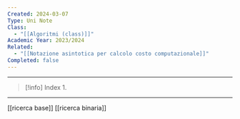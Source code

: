 ```yaml
---
Created: 2024-03-07
Type: Uni Note
Class:
  - "[[Algoritmi (class)]]"
Academic Year: 2023/2024
Related:
  - "[[Notazione asintotica per calcolo costo computazionale]]"
Completed: false
---
```

---

>[!info] Index
>1. 

---

[[ricerca base]]
[[ricerca binaria]]
